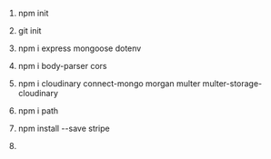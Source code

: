 1. npm init
2. git init
3. npm i express mongoose dotenv
4. npm i body-parser cors

5. npm i cloudinary connect-mongo morgan multer multer-storage-cloudinary
6. npm i path

7. npm install --save stripe

8. 